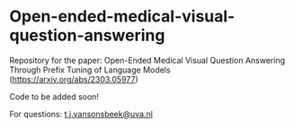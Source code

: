 # Open-ended-medical-visual-question-answering
Repository for the paper: Open-Ended Medical Visual Question Answering Through Prefix Tuning of Language Models (https://arxiv.org/abs/2303.05977)

Code to be added soon! 

For questions: t.j.vansonsbeek@uva.nl
